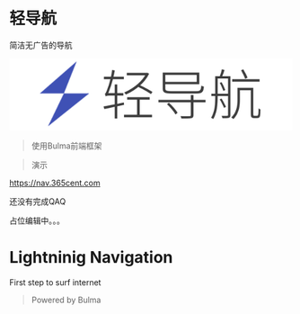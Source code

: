 # 轻导航
简洁无广告的导航

![logo](logo.png)
>使用Bulma前端框架

>演示

https://nav.365cent.com

还没有完成QAQ

占位编辑中。。。

# Lightninig Navigation
First step to surf internet

>Powered by Bulma
